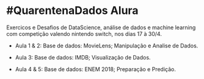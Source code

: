 # #QuarentenaDados Alura
Exercicos e Desafios de DataScience, análise de dados e machine learning com competição valendo nintendo switch, nos dias 17 à 30/4.

* Aula 1 & 2: Base de dados: MovieLens; Manipulação e Analise de Dados.

* Aula 3: Base de dados: IMDB; Visualização de Dados.

* Aula 4 & 5: Base de dados: ENEM 2018; Preparação e Predição. 
